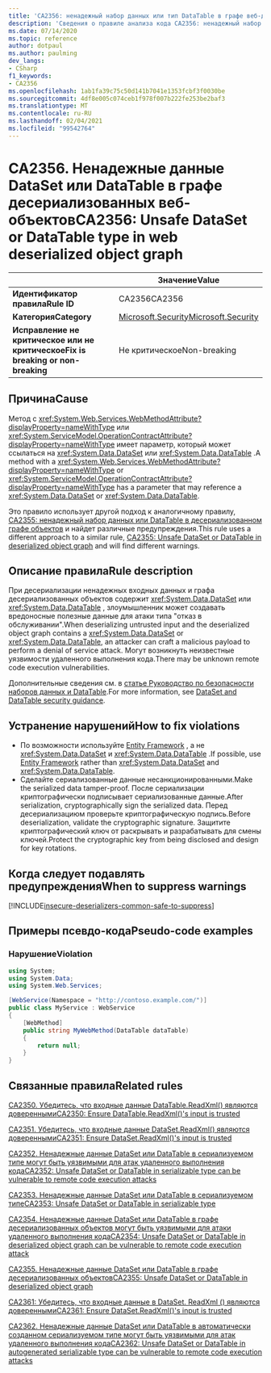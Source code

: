 ```yaml
---
title: 'CA2356: ненадежный набор данных или тип DataTable в графе веб-десериализованных объектов (анализ кода)'
description: 'Сведения о правиле анализа кода CA2356: ненадежный набор данных или тип DataTable в графе веб-десериализованных объектов'
ms.date: 07/14/2020
ms.topic: reference
author: dotpaul
ms.author: paulming
dev_langs:
- CSharp
f1_keywords:
- CA2356
ms.openlocfilehash: 1ab1fa39c75c50d141b7041e1353fcbf3f0030be
ms.sourcegitcommit: 4df8e005c074ceb1f978f007b222fe253be2baf3
ms.translationtype: MT
ms.contentlocale: ru-RU
ms.lasthandoff: 02/04/2021
ms.locfileid: "99542764"
---
```

# <a name="ca2356-unsafe-dataset-or-datatable-type-in-web-deserialized-object-graph"></a><span data-ttu-id="75991-103">CA2356. Ненадежные данные DataSet или DataTable в графе десериализованных веб-объектов</span><span class="sxs-lookup"><span data-stu-id="75991-103">CA2356: Unsafe DataSet or DataTable type in web deserialized object graph</span></span>

| | <span data-ttu-id="75991-104">Значение</span><span class="sxs-lookup"><span data-stu-id="75991-104">Value</span></span> |
|-|-|
| <span data-ttu-id="75991-105">**Идентификатор правила**</span><span class="sxs-lookup"><span data-stu-id="75991-105">**Rule ID**</span></span> |<span data-ttu-id="75991-106">CA2356</span><span class="sxs-lookup"><span data-stu-id="75991-106">CA2356</span></span>|
| <span data-ttu-id="75991-107">**Категория**</span><span class="sxs-lookup"><span data-stu-id="75991-107">**Category**</span></span> |[<span data-ttu-id="75991-108">Microsoft.Security</span><span class="sxs-lookup"><span data-stu-id="75991-108">Microsoft.Security</span></span>](security-warnings.md)|
| <span data-ttu-id="75991-109">**Исправление не критическое или не критическое**</span><span class="sxs-lookup"><span data-stu-id="75991-109">**Fix is breaking or non-breaking**</span></span> |<span data-ttu-id="75991-110">Не критическое</span><span class="sxs-lookup"><span data-stu-id="75991-110">Non-breaking</span></span>|

## <a name="cause"></a><span data-ttu-id="75991-111">Причина</span><span class="sxs-lookup"><span data-stu-id="75991-111">Cause</span></span>

<span data-ttu-id="75991-112">Метод с <xref:System.Web.Services.WebMethodAttribute?displayProperty=nameWithType> или <xref:System.ServiceModel.OperationContractAttribute?displayProperty=nameWithType> имеет параметр, который может ссылаться на <xref:System.Data.DataSet> или <xref:System.Data.DataTable> .</span><span class="sxs-lookup"><span data-stu-id="75991-112">A method with a <xref:System.Web.Services.WebMethodAttribute?displayProperty=nameWithType> or <xref:System.ServiceModel.OperationContractAttribute?displayProperty=nameWithType> has a parameter that may reference a <xref:System.Data.DataSet> or <xref:System.Data.DataTable>.</span></span>

<span data-ttu-id="75991-113">Это правило использует другой подход к аналогичному правилу, [CA2355: ненадежный набор данных или DataTable в десериализованном графе объектов](ca2355.md) и найдет различные предупреждения.</span><span class="sxs-lookup"><span data-stu-id="75991-113">This rule uses a different approach to a similar rule, [CA2355: Unsafe DataSet or DataTable in deserialized object graph](ca2355.md) and will find different warnings.</span></span>

## <a name="rule-description"></a><span data-ttu-id="75991-114">Описание правила</span><span class="sxs-lookup"><span data-stu-id="75991-114">Rule description</span></span>

<span data-ttu-id="75991-115">При десериализации ненадежных входных данных и графа десериализованных объектов содержит <xref:System.Data.DataSet> или <xref:System.Data.DataTable> , злоумышленник может создавать вредоносные полезные данные для атаки типа "отказ в обслуживании".</span><span class="sxs-lookup"><span data-stu-id="75991-115">When deserializing untrusted input and the deserialized object graph contains a <xref:System.Data.DataSet> or <xref:System.Data.DataTable>, an attacker can craft a malicious payload to perform a denial of service attack.</span></span> <span data-ttu-id="75991-116">Могут возникнуть неизвестные уязвимости удаленного выполнения кода.</span><span class="sxs-lookup"><span data-stu-id="75991-116">There may be unknown remote code execution vulnerabilities.</span></span>

<span data-ttu-id="75991-117">Дополнительные сведения см. в [статье Руководство по безопасности наборов данных и DataTable](../../../framework/data/adonet/dataset-datatable-dataview/security-guidance.md).</span><span class="sxs-lookup"><span data-stu-id="75991-117">For more information, see [DataSet and DataTable security guidance](../../../framework/data/adonet/dataset-datatable-dataview/security-guidance.md).</span></span>

## <a name="how-to-fix-violations"></a><span data-ttu-id="75991-118">Устранение нарушений</span><span class="sxs-lookup"><span data-stu-id="75991-118">How to fix violations</span></span>

- <span data-ttu-id="75991-119">По возможности используйте [Entity Framework](/ef/) , а не <xref:System.Data.DataSet> и <xref:System.Data.DataTable> .</span><span class="sxs-lookup"><span data-stu-id="75991-119">If possible, use [Entity Framework](/ef/) rather than <xref:System.Data.DataSet> and <xref:System.Data.DataTable>.</span></span>
- <span data-ttu-id="75991-120">Сделайте сериализованные данные несанкционированными.</span><span class="sxs-lookup"><span data-stu-id="75991-120">Make the serialized data tamper-proof.</span></span> <span data-ttu-id="75991-121">После сериализации криптографически подписывает сериализованные данные.</span><span class="sxs-lookup"><span data-stu-id="75991-121">After serialization, cryptographically sign the serialized data.</span></span> <span data-ttu-id="75991-122">Перед десериализациюм проверьте криптографическую подпись.</span><span class="sxs-lookup"><span data-stu-id="75991-122">Before deserialization, validate the cryptographic signature.</span></span> <span data-ttu-id="75991-123">Защитите криптографический ключ от раскрывать и разрабатывать для смены ключей.</span><span class="sxs-lookup"><span data-stu-id="75991-123">Protect the cryptographic key from being disclosed and design for key rotations.</span></span>

## <a name="when-to-suppress-warnings"></a><span data-ttu-id="75991-124">Когда следует подавлять предупреждения</span><span class="sxs-lookup"><span data-stu-id="75991-124">When to suppress warnings</span></span>

[!INCLUDE[insecure-deserializers-common-safe-to-suppress](~/includes/code-analysis/insecure-deserializers-common-safe-to-suppress.md)]

## <a name="pseudo-code-examples"></a><span data-ttu-id="75991-125">Примеры псевдо-кода</span><span class="sxs-lookup"><span data-stu-id="75991-125">Pseudo-code examples</span></span>

### <a name="violation"></a><span data-ttu-id="75991-126">Нарушение</span><span class="sxs-lookup"><span data-stu-id="75991-126">Violation</span></span>

```csharp
using System;
using System.Data;
using System.Web.Services;

[WebService(Namespace = "http://contoso.example.com/")]
public class MyService : WebService
{
    [WebMethod]
    public string MyWebMethod(DataTable dataTable)
    {
        return null;
    }
}
```

## <a name="related-rules"></a><span data-ttu-id="75991-127">Связанные правила</span><span class="sxs-lookup"><span data-stu-id="75991-127">Related rules</span></span>

[<span data-ttu-id="75991-128">CA2350. Убедитесь, что входные данные DataTable.ReadXml() являются доверенными</span><span class="sxs-lookup"><span data-stu-id="75991-128">CA2350: Ensure DataTable.ReadXml()'s input is trusted</span></span>](ca2350.md)

[<span data-ttu-id="75991-129">CA2351. Убедитесь, что входные данные DataSet.ReadXml() являются доверенными</span><span class="sxs-lookup"><span data-stu-id="75991-129">CA2351: Ensure DataSet.ReadXml()'s input is trusted</span></span>](ca2351.md)

[<span data-ttu-id="75991-130">CA2352. Ненадежные данные DataSet или DataTable в сериализуемом типе могут быть уязвимыми для атак удаленного выполнения кода</span><span class="sxs-lookup"><span data-stu-id="75991-130">CA2352: Unsafe DataSet or DataTable in serializable type can be vulnerable to remote code execution attacks</span></span>](ca2352.md)

[<span data-ttu-id="75991-131">CA2353. Ненадежные данные DataSet или DataTable в сериализуемом типе</span><span class="sxs-lookup"><span data-stu-id="75991-131">CA2353: Unsafe DataSet or DataTable in serializable type</span></span>](ca2353.md)

[<span data-ttu-id="75991-132">CA2354. Ненадежные данные DataSet или DataTable в графе десериализованных объектов могут быть уязвимыми для атаки удаленного выполнения кода</span><span class="sxs-lookup"><span data-stu-id="75991-132">CA2354: Unsafe DataSet or DataTable in deserialized object graph can be vulnerable to remote code execution attack</span></span>](ca2354.md)

[<span data-ttu-id="75991-133">CA2355. Ненадежные данные DataSet или DataTable в графе десериализованных объектов</span><span class="sxs-lookup"><span data-stu-id="75991-133">CA2355: Unsafe DataSet or DataTable in deserialized object graph</span></span>](ca2355.md)

[<span data-ttu-id="75991-134">CA2361: Убедитесь, что входные данные в DataSet. ReadXml () являются доверенными</span><span class="sxs-lookup"><span data-stu-id="75991-134">CA2361: Ensure DataSet.ReadXml()'s input is trusted</span></span>](ca2361.md)

[<span data-ttu-id="75991-135">CA2362. Ненадежные данные DataSet или DataTable в автоматически созданном сериализуемом типе могут быть уязвимыми для атак удаленного выполнения кода</span><span class="sxs-lookup"><span data-stu-id="75991-135">CA2362: Unsafe DataSet or DataTable in autogenerated serializable type can be vulnerable to remote code execution attacks</span></span>](ca2362.md)
